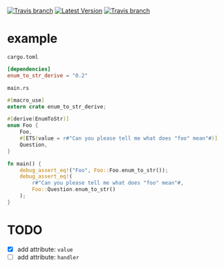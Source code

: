 [![Travis branch](https://img.shields.io/badge/rustc-1.26%20or%20later-brightgreen.svg)](https://www.rust-lang.org/)
[![Latest Version](https://img.shields.io/crates/v/enum_to_str_derive.svg)](https://crates.io/crates/enum_to_str_derive)
[![Travis branch](https://img.shields.io/badge/license-BSD--3--Clause-blue.svg)](https://opensource.org/licenses/BSD-3-Clause)

# example

`cargo.toml`

```toml
[dependencies]
enum_to_str_derive = "0.2"
``` 

`main.rs`

```rust
#[macro_use]
extern crate enum_to_str_derive;

#[derive(EnumToStr)]
enum Foo {
    Foo,
    #[ETS(value = r#"Can you please tell me what does "foo" mean"#)]
    Question,
}

fn main() {
    debug_assert_eq!("Foo", Foo::Foo.enum_to_str());
    debug_assert_eq!(
        r#"Can you please tell me what does "foo" mean"#,
        Foo::Question.enum_to_str()
    );
}
```

# TODO

+ [x] add attribute: `value`
+ [ ] add attribute: `handler`